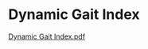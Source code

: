 # Dynamic Gait Index

[Dynamic Gait Index.pdf](Dynamic%20Gait%20Index%209e1622a92dcc47ce895326132eef4a6b/Dynamic_Gait_Index.pdf)